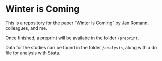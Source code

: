 # Winter is Coming

This is a repository for the paper “Winter is Coming” by [Jan Romann](https://github.com/JKRhb), colleagues, and me.

Once finished, a preprint will be availabe in the folder `/preprint`.

Data for the studies can be found in the folder `/analysis`, along with a do file for analysis with Stata.
